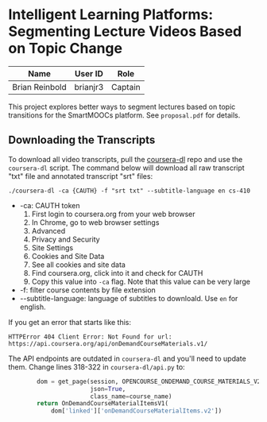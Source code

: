 # Intelligent Learning Platforms: Segmenting Lecture Videos Based on Topic Change

| **Name**              | **User ID**     | **Role**       |
|-----------------------|-----------------|----------------|
|     Brian Reinbold    |     brianjr3    |     Captain    |


This project explores better ways to segment lectures based on topic transitions for the SmartMOOCs platform. See `proposal.pdf` for details.


## Downloading the Transcripts
To download all video transcripts, pull the [coursera-dl](https://github.com/coursera-dl/coursera-dl) repo and use the `coursera-dl` script. The command below will download all raw transcript "txt" file and annotated transcript "srt" files:

```
./coursera-dl -ca {CAUTH} -f "srt txt" --subtitle-language en cs-410
```
- -ca: CAUTH token   
    1. First login to coursera.org from your web browser
    1. In Chrome, go to web browser settings
    1. Advanced
    1. Privacy and Security
    1. Site Settings
    1. Cookies and Site Data
    1. See all cookies and site data
    1. Find coursera.org, click into it and check for CAUTH
    1. Copy this value into `-ca` flag. Note that this value can be very large
- -f: filter course contents by file extension
- --subtitle-language: language of subtitles to downloald. Use `en` for english.    


If you get an error that starts like this:
```
HTTPError 404 Client Error: Not Found for url: https://api.coursera.org/api/onDemandCourseMaterials.v1/
```
The API endpoints are outdated in `coursera-dl` and you'll need to update them. Change lines 318-322 in `coursera-dl/api.py` to:
```python
        dom = get_page(session, OPENCOURSE_ONDEMAND_COURSE_MATERIALS_V2,
                       json=True,
                       class_name=course_name)
        return OnDemandCourseMaterialItemsV1(
            dom['linked']['onDemandCourseMaterialItems.v2'])
```







